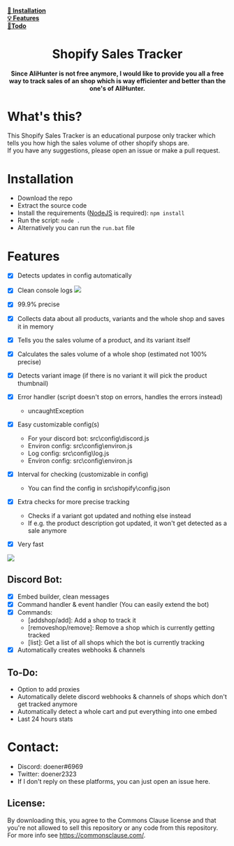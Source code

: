 #### [📙 Installation](https://github.com/doener2323/Shopify-Live-Sales-Tracker#installation)<br/>[💡 Features](https://github.com/doener2323/Shopify-Live-Sales-Tracker#features)<br/>[📝Todo](https://github.com/doener2323/Shopify-Live-Sales-Tracker#to-do) 
<h1 align='center'>Shopify Sales Tracker</h1>

<p align="center">
    <strong>
        Since AliHunter is not free anymore, I would like to provide you all a free way to track sales of an shop which is way efficienter and better than the one's of AliHunter.
    </strong>
</p>

<h/>

# What's this?
This Shopify Sales Tracker is an educational purpose only tracker which tells you how high the sales volume of other shopify shops are. 
<br>
If you have any suggestions, please open an issue or make a pull request.

# Installation
- Download the repo
- Extract the source code
- Install the requirements ([NodeJS](https://nodejs.org/en/download/) is required): ``npm install``
- Run the script: `node .` 
- Alternatively you can run the `run.bat` file
# Features
- [x] Detects updates in config automatically
- [x] Clean console logs
![](https://cdn.discordapp.com/attachments/833072466548359250/946052716906569768/unknown.png)
- [x] 99.9% precise
- [x] Collects data about all products, variants and the whole shop and saves it in memory
- [x] Tells you the sales volume of a product, and its variant itself
- [x] Calculates the sales volume of a whole shop (estimated not 100% precise)
- [x] Detects variant image (if there is no variant it will pick the product thumbnail)
- [x] Error handler (script doesn't stop on errors, handles the errors instead)
    - uncaughtException
- [x] Easy customizable config(s)
    - For your discord bot: src\\config\\discord.js
    - Environ config: src\\config\\environ.js
    - Log config: src\\config\\log.js
    - Environ config: src\\config\\environ.js
- [x] Interval for checking (customizable in config)
    - You can find the config in src\\shopify\\config.json
- [x] Extra checks for more precise tracking
    - Checks if a variant got updated and nothing else instead
    - If e.g. the product description got updated, it won't get detected as a sale anymore
- [x] Very fast


![](https://cdn.discordapp.com/attachments/833072466548359250/946047255926947920/unknown.png)

## Discord Bot:
- [x] Embed builder, clean messages
- [x] Command handler & event handler (You can easily extend the bot)
- [x] Commands:
  - [addshop/add]: Add a shop to track it
  - [removeshop/remove]: Remove a shop which is currently getting tracked
  - [list]: Get a list of all shops which the bot is currently tracking
- [x] Automatically creates webhooks & channels

## To-Do:

- Option to add proxies
- Automatically delete discord webhooks & channels of shops which don't get tracked anymore
- Automatically detect a whole cart and put everything into one embed
- Last 24 hours stats

# Contact:
- Discord: doener#6969
- Twitter: doener2323
- If I don't reply on these platforms, you can just open an issue here.

## License:
By downloading this, you agree to the Commons Clause license and that you're not allowed to sell this repository or any code from this repository. For more info see https://commonsclause.com/.